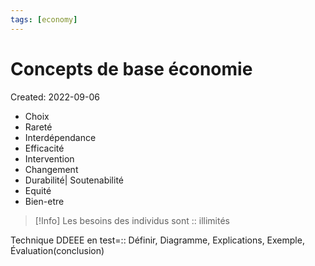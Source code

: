 ```yaml
---
tags: [economy] 
---
```

# Concepts de base économie
Created: 2022-09-06

- Choix
- Rareté
- Interdépendance
- Efficacité
- Intervention
- Changement
- Durabilité| Soutenabilité
- Equité
- Bien-etre

>[!Info]
>Les besoins des individus sont :: illimités
<!--SR:!2023-05-15,174,310-->

Technique DDEEE en test=:: Définir, Diagramme, Explications, Exemple, Évaluation(conclusion)
<!--SR:!2023-02-27,9,256-->

